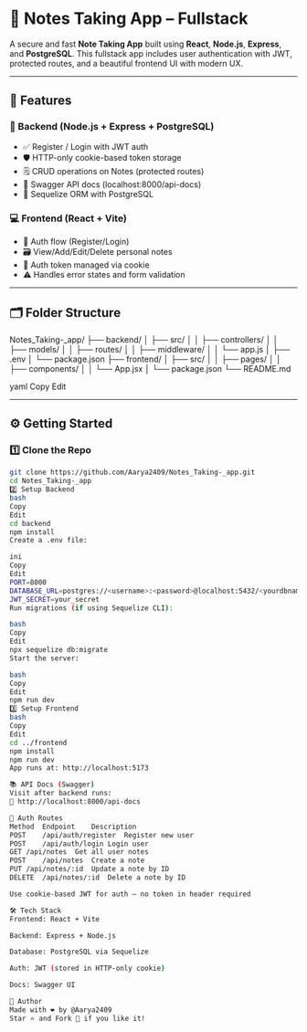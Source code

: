 # 📝 Notes Taking App – Fullstack 

A secure and fast **Note Taking App** built using **React**, **Node.js**, **Express**, and **PostgreSQL**. This fullstack app includes user authentication with JWT, protected routes, and a beautiful frontend UI with modern UX.

---

## 🚀 Features

### 🔧 Backend (Node.js + Express + PostgreSQL)
- ✅ Register / Login with JWT auth
- 🛡️ HTTP-only cookie-based token storage
- 🗒️ CRUD operations on Notes (protected routes)
- 📄 Swagger API docs (localhost:8000/api-docs)
- 🧱 Sequelize ORM with PostgreSQL

### 💻 Frontend (React + Vite)
- 🔐 Auth flow (Register/Login)
- 🗃️ View/Add/Edit/Delete personal notes
- 🍪 Auth token managed via cookie
- ⚠️ Handles error states and form validation

---

## 🗂️ Folder Structure

Notes_Taking-_app/
├── backend/
│ ├── src/
│ │ ├── controllers/
│ │ ├── models/
│ │ ├── routes/
│ │ ├── middleware/
│ │ └── app.js
│ ├── .env
│ └── package.json
├── frontend/
│ ├── src/
│ │ ├── pages/
│ │ ├── components/
│ │ └── App.jsx
│ └── package.json
└── README.md

yaml
Copy
Edit

---

## ⚙️ Getting Started

### 1️⃣ Clone the Repo

```bash
git clone https://github.com/Aarya2409/Notes_Taking-_app.git
cd Notes_Taking-_app
2️⃣ Setup Backend
bash
Copy
Edit
cd backend
npm install
Create a .env file:

ini
Copy
Edit
PORT=8000
DATABASE_URL=postgres://<username>:<password>@localhost:5432/<yourdbname>
JWT_SECRET=your_secret
Run migrations (if using Sequelize CLI):

bash
Copy
Edit
npx sequelize db:migrate
Start the server:

bash
Copy
Edit
npm run dev
3️⃣ Setup Frontend
bash
Copy
Edit
cd ../frontend
npm install
npm run dev
App runs at: http://localhost:5173

📚 API Docs (Swagger)
Visit after backend runs:
🔗 http://localhost:8000/api-docs

🔐 Auth Routes
Method	Endpoint	Description
POST	/api/auth/register	Register new user
POST	/api/auth/login	Login user
GET	/api/notes	Get all user notes
POST	/api/notes	Create a note
PUT	/api/notes/:id	Update a note by ID
DELETE	/api/notes/:id	Delete a note by ID

Use cookie-based JWT for auth — no token in header required

🛠️ Tech Stack
Frontend: React + Vite

Backend: Express + Node.js

Database: PostgreSQL via Sequelize

Auth: JWT (stored in HTTP-only cookie)

Docs: Swagger UI

🙌 Author
Made with ❤️ by @Aarya2409
Star ⭐ and Fork 🍴 if you like it!


